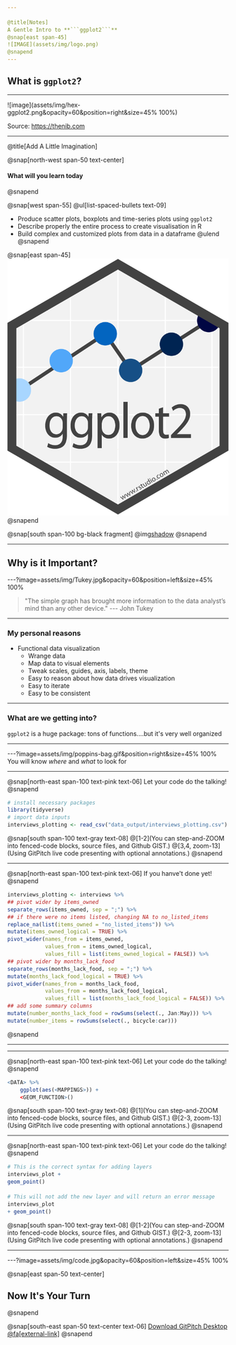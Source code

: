 ```yaml
---

@title[Notes]
A Gentle Intro to **```ggplot2```**
@snap[east span-45]
![IMAGE](assets/img/logo.png)
@snapend
---
```


## What is ```ggplot2```?

---

![image](assets/img/hex-ggplot2.png&opacity=60&position=right&size=45% 100%)

Source: https://thenib.com


---
@title[Add A Little Imagination]

@snap[north-west span-50 text-center]
#### What will you learn today
@snapend

@snap[west span-55]
@ul[list-spaced-bullets text-09]
- Produce scatter plots, boxplots and time-series plots using ```ggplot2```
- Describe properly the entire process to create visualisation in R
- Build complex and customized plots from data in a dataframe
@ulend
@snapend

@snap[east span-45]
![IMAGE](assets/img/hex-ggplot2.png)
@snapend

@snap[south span-100 bg-black fragment]
@img[shadow](assets/img/hex-ggplot2.png)
@snapend


---

## Why is it Important?
---?image=assets/img/Tukey.jpg&opacity=60&position=left&size=45% 100%
> "The simple graph has brought more information to the data analyst’s mind than any other device." --- John Tukey

---

### My personal reasons
* Functional data visualization
	* Wrange data
	* Map data to visual elements
	* Tweak scales, guides, axis, labels, theme
	* Easy to reason about how data drives visualization
	* Easy to iterate
	* Easy to be consistent

---

### What are we getting into?

```ggplot2``` is a huge package: tons of functions....but it's very well organized



---
---?image=assets/img/poppins-bag.gif&position=right&size=45% 100%
You will know _where_ and _what_ to look for

---

@snap[north-east span-100 text-pink text-06]
Let your code do the talking!
@snapend

```r zoom-18
# install necessary packages
library(tidyverse)
# import data inputs
interviews_plotting <- read_csv("data_output/interviews_plotting.csv")
```

@snap[south span-100 text-gray text-08]
@[1-2](You can step-and-ZOOM into fenced-code blocks, source files, and Github GIST.)
@[3,4, zoom-13](Using GitPitch live code presenting with optional annotations.)
@snapend


---

@snap[north-east span-100 text-pink text-06]
If you hanve't done yet!
@snapend

```r zoom-8
interviews_plotting <- interviews %>%
## pivot wider by items_owned
separate_rows(items_owned, sep = ";") %>%
## if there were no items listed, changing NA to no_listed_items
replace_na(list(items_owned = "no_listed_items")) %>%
mutate(items_owned_logical = TRUE) %>%
pivot_wider(names_from = items_owned, 
            values_from = items_owned_logical, 
            values_fill = list(items_owned_logical = FALSE)) %>%
## pivot wider by months_lack_food
separate_rows(months_lack_food, sep = ";") %>%
mutate(months_lack_food_logical = TRUE) %>%
pivot_wider(names_from = months_lack_food, 
            values_from = months_lack_food_logical, 
            values_fill = list(months_lack_food_logical = FALSE)) %>%
## add some summary columns
mutate(number_months_lack_food = rowSums(select(., Jan:May))) %>%
mutate(number_items = rowSums(select(., bicycle:car)))
```
@snapend

---

---

@snap[north-east span-100 text-pink text-06]
Let your code do the talking!
@snapend

```r zoom-18
<DATA> %>%
    ggplot(aes(<MAPPINGS>)) +
    <GEOM_FUNCTION>()
```

@snap[south span-100 text-gray text-08]
@[1](You can step-and-ZOOM into fenced-code blocks, source files, and Github GIST.)
@[2-3, zoom-13](Using GitPitch live code presenting with optional annotations.)
@snapend


---

@snap[north-east span-100 text-pink text-06]
Let your code do the talking!
@snapend

```r zoom-18
# This is the correct syntax for adding layers
interviews_plot + 
geom_point()

# This will not add the new layer and will return an error message
interviews_plot
+ geom_point()
```

@snap[south span-100 text-gray text-08]
@[1-2](You can step-and-ZOOM into fenced-code blocks, source files, and Github GIST.)
@[2-3, zoom-13](Using GitPitch live code presenting with optional annotations.)
@snapend

---


---?image=assets/img/code.jpg&opacity=60&position=left&size=45% 100%

@snap[east span-50 text-center]
## Now It's **Your** Turn
@snapend

@snap[south-east span-50 text-center text-06]
[Download GitPitch Desktop @fa[external-link]](https://gitpitch.com/docs/getting-started/tutorial/)
@snapend

